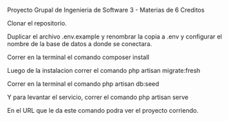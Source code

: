 Proyecto Grupal de Ingenieria de Software 3 - Materias de 6 Creditos

Clonar el repositorio.

Duplicar el archivo .env.example y renombrar la copia a .env y configurar el nombre de la base de datos a donde se conectara.

Correr en la terminal el comando composer install

Luego de la instalacion correr el comando php artisan migrate:fresh

Correr en la terminal el comando php artisan db:seed

Y para levantar el servicio, correr el comando php artisan serve

En el URL que le da este comando podra ver el proyecto corriendo.

